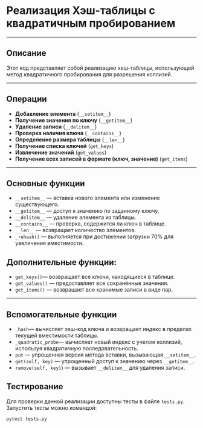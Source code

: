 
# **Реализация Хэш-таблицы с квадратичным пробированием**
___
## **Описание**

Этот код представляет собой реализацию хеш-таблицы, использующей метод квадратичного пробирования для разрешения коллизий.

---
## **Операции**

-  **Добавление элемента** (`__setitem__`)
-  **Получение значения по ключу** (`__getitem__`)
-  **Удаление записи** (`__delitem__`)
-  **Проверка наличия ключа** (`__contains__`)
-  **Определение размера таблицы** (`__len__`)
-  **Получение списка ключей** (`get_keys`)
-  **Извлечение значений** (`get_values`)
-  **Получение всех записей в формате (ключ, значение)** (`get_items`)

---
## **Основные функции**

-  `__setitem__` — вставка нового элемента или изменение существующего.
-  `__getitem__` — доступ к значению по заданному ключу.
-  `__delitem__` — удаление элемента из таблицы.
-  `__contains__` — проверка, содержится ли ключ в таблице.
-  `__len__` — возвращает количество элементов.
-  `_rehash()` — выполняется при достижении загрузки 70% для увеличения вместимости.

## Дополнительные функции:

-  `get_keys()`— возвращает все ключи, находящиеся в таблице.
-  `get_values()` — предоставляет все сохранённые значения.
-  `get_items()` — возвращает все хранимые записи в виде пар.

---
## **Вспомогательные функции**

-  `_hash`— вычисляет хеш-код ключа и возвращает индекс в пределах текущей вместимости таблицы.
-  `_quadratic_probe`— вычисляет новый индекс с учетом коллизий, используя квадратичную последовательность.
-  `put` — упрощенная версия метода вставки, вызывающая `__setitem__`.
-  `get(self, key)` — упрощенный доступ к значению через `__getitem__`.
-  `remove(self, key)`) — вызывает `__delitem__` для удаления записи.

## **Тестирование**

Для проверки данной реализации доступны тесты в файле `tests.py`. Запустить тесты можно командой:
```
pytest tests.py
```
